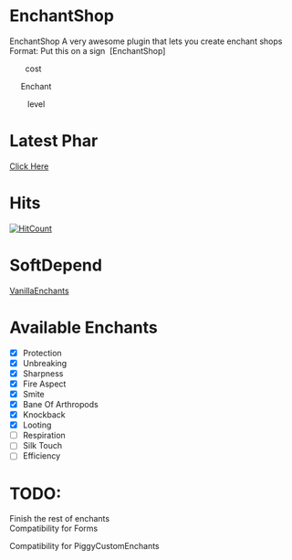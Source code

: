 # EnchantShop
EnchantShop 
A very awesome plugin that lets you create enchant shops 
Format:  Put this on a sign
   [EnchantShop] 
   
            cost 
       
       Enchant 
      
         level

# Latest Phar
[Click Here](https://poggit.pmmp.io/ci/KielKing/EnchantShop/EnchantShop)

# Hits
[![HitCount](http://hits.dwyl.io/KielKing/EnchantShop.svg)](http://hits.dwyl.io/KielKing/EnchantShop)

# SoftDepend
[VanillaEnchants](https://github.com/TheAz928/VanillaEnchantments/)

# Available Enchants
- [x] Protection
- [x] Unbreaking
- [x] Sharpness
- [x] Fire Aspect
- [x] Smite
- [x] Bane Of Arthropods
- [x] Knockback
- [x] Looting
- [ ] Respiration
- [ ] Silk Touch
- [ ] Efficiency 

# TODO:
Finish the rest of enchants
    
Compatibility for Forms
    

Compatibility for PiggyCustomEnchants
